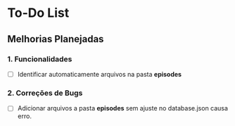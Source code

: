 # To-Do List

## Melhorias Planejadas

### 1. Funcionalidades
- [ ] Identificar automaticamente arquivos na pasta **episodes**


### 2. Correções de Bugs
- [ ] Adicionar arquivos a pasta **episodes** sem ajuste no database.json causa erro.